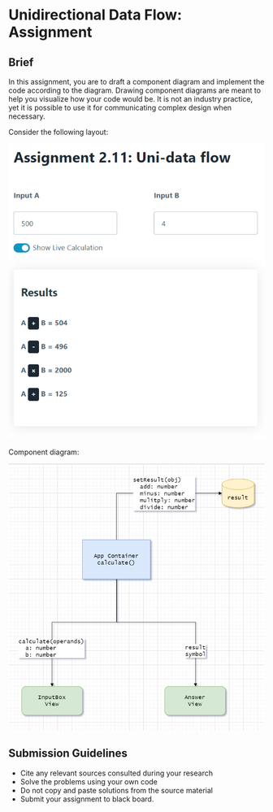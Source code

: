 # Unidirectional Data Flow: Assignment

## Brief

In this assignment, you are to draft a component diagram and implement the code according to the diagram. Drawing component diagrams are meant to help you visualize how your code would be. It is not an industry practice, yet it is possible to use it for communicating complex design when necessary.

Consider the following layout:

<img src="./screenshot.png" />

Component diagram:

<img src="./component-diagram.png" />

## Submission Guidelines

- Cite any relevant sources consulted during your research
- Solve the problems using your own code
- Do not copy and paste solutions from the source material
- Submit your assignment to black board.

